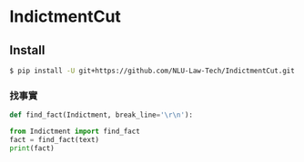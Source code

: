 # IndictmentCut
## Install
```bash
$ pip install -U git+https://github.com/NLU-Law-Tech/IndictmentCut.git
```

### 找事實
```python
def find_fact(Indictment, break_line='\r\n'):
```
```python
from Indictment import find_fact
fact = find_fact(text)
print(fact)
```